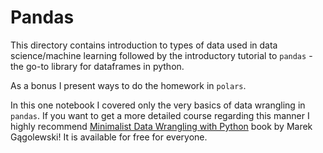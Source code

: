 # Pandas

This directory contains introduction to types of data used in data science/machine learning followed by the introductory tutorial to `pandas` - the go-to library for dataframes in python.

As a bonus I present ways to do the homework in `polars`.

In this one notebook I covered only the very basics of data wrangling in `pandas`.
If you want to get a more detailed course regarding this manner I highly recommend [Minimalist Data Wrangling with Python](https://datawranglingpy.gagolewski.com/) book by Marek Gągolewski!
It is available for free for everyone.

